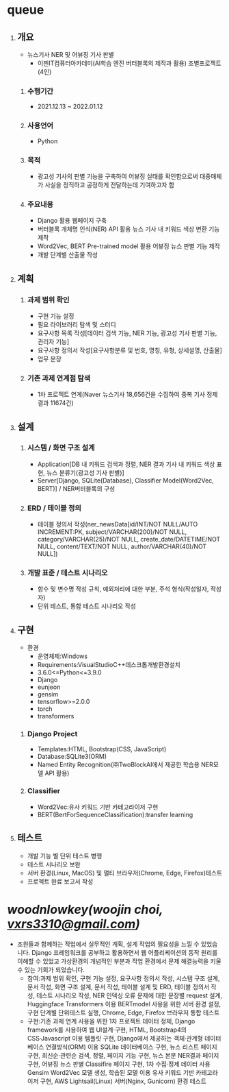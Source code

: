 # queue #
1. ## 개요 ##
	- 뉴스기사 NER 및 어뷰징 기사 판별
		- 이젠IT컴퓨터아카데미(AI학습 엔진 버터블록의 제작과 활용) 조별프로젝트(4인)
	1. ### 수행기간 ###
		- 2021.12.13 ~ 2022.01.12
	2. ### 사용언어 ###
		- Python
	3. ### 목적 ###
		- 광고성 기사의 판별 기능을 구축하여 어뷰징 실태를 확인함으로써 대중매체가 사실을 정직하고 공정하게 전달하는데 기여하고자 함
	4. ### 주요내용 ###
		- Django 활용 웹페이지 구축
		- 버터블록 개체명 인식(NER) API 활용 뉴스 기사 내 키워드 색상 변환 기능 제작
		- Word2Vec, BERT Pre-trained model 활용 어뷰징 뉴스 판별 기능 제작
		- 개발 단계별 산출물 작성
2. ## 계획 ##
	1. ### 과제 범위 확인 ###
		- 구현 기능 설정
		- 필요 라이브러리 탐색 및 스터디
		- 요구사항 목록 작성[데이터 검색 기능, NER 기능, 광고성 기사 판별 기능, 관리자 기능]
		- 요구사항 정의서 작성[요구사항분류 및 번호, 명칭, 유형, 상세설명, 산출물]
		- 업무 분장
	2. ### 기존 과제 연계점 탐색 ###
		- 1차 프로젝트 연계(Naver 뉴스기사 18,656건을 수집하여 중복 기사 정제 결과 11674건)
3. ## 설계 ##
	1. ### 시스템 / 화면 구조 설계 ###
		- Application[DB 내 키워드 검색과 정렬, NER 결과 기사 내 키워드 색상 표현, 뉴스 분류기(광고성 기사 판별)]
		- Server[Django, SQLite(Database), Classifier Model(Word2Vec, BERT)] / NER버터블록의 구성
	2. ### ERD / 테이블 정의 ###
		- 테이블 정의서 작성(ner_newsData[id/INT/NOT NULL/AUTO INCREMENT:PK, subject/VARCHAR(200)/NOT NULL, category/VARCHAR(25)/NOT NULL, create_date/DATETIME/NOT NULL, content/TEXT/NOT NULL, author/VARCHAR(40)/NOT NULL])
	3. ### 개발 표준 / 테스트 시나리오 ###
		- 함수 및 변수명 작성 규칙, 예외처리에 대한 부분, 주석 형식(작성일자, 작성자)
		- 단위 테스트, 통합 테스트 시나리오 작성
4. ## 구현 ##
	- 환경
		- 운영체제:Windows
		- Requirements:VisualStudioC++데스크톱개발환경설치
		- 3.6.0<=Python<=3.9.0
		- Django
		- eunjeon
		- gensim
		- tensorflow>=2.0.0
		- torch
		- transformers
	1. ### Django Project ###
		- Templates:HTML, Bootstrap(CSS, JavaScript)
		- Database:SQLite3(ORM)
		- Named Entity Recognition(㈜TwoBlockAI에서 제공한 학습용 NER모델 API 활용)
	2. ### Classifier ###
		- Word2Vec:유사 키워드 기반 카테고라이저 구현
		- BERT(BertForSequenceClassification):transfer learning
5. ## 테스트 ##
	- 개발 기능 별 단위 테스트 병행
	- 테스트 시나리오 보완
	- 서버 환경(Linux, MacOS) 및 멀티 브라우저(Chrome, Edge, Firefox)테스트
	- 프로젝트 완료 보고서 작성

_woodnlowkey(woojin choi, vxrs3310@gmail.com)_
=====
- 조원들과 함께하는 작업에서 실무적인 계획, 설계 작업의 필요성을 느낄 수 있었습니다. Django 프레임워크를 공부하고 활용하면서 웹 어플리케이션의 동작 원리를 이해할 수 있었고 가상환경의 개념적인 부분과 작업 환경에서 문제 해결능력을 키울 수 있는 기회가 되었습니다.	
	- 참여:과제 범위 확인, 구현 기능 설정, 요구사항 정의서 작성, 시스템 구조 설계, 문서 작성, 화면 구조 설계, 문서 작성, 테이블 설계 및 ERD, 테이블 정의서 작성, 테스트 시나리오 작성, NER 인덱싱 오류 문제에 대한 문장별 request 설계, Huggingface Transformers 이용 BERTmodel 사용을 위한 서버 환경 설정, 구현 단계별 단위테스트 실행, Chrome, Edge, Firefox 브라우저 통합 테스트
	- 구현:기존 과제 연계 사용을 위한 1차 프로젝트 데이터 정제, Django framework를 사용하여 웹 UI설계·구현, HTML, Bootstrap4의 CSS·Javascript 이용 템플릿 구현, Django에서 제공하는 객체·관계형 데이터베이스 연결방식(ORM) 이용 SQLite 데이터베이스 구현, 뉴스 리스트 페이지 구현, 최신순·관련순 검색, 정렬, 페이지 기능 구현, 뉴스 본문 NER결과 페이지 구현, 어뷰징 뉴스 판별 Classifire 페이지 구현, 1차 수집·정제 데이터 사용 Gensim Word2Vec 모델 생성, 학습된 모델 이용 유사 키워드 기반 카테고라이저 구현, AWS Lightsail(Linux) 서버(Nginx, Gunicorn) 환경 테스트
